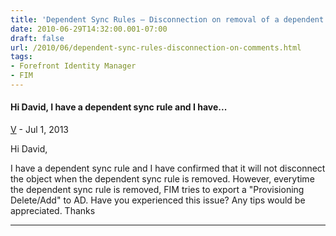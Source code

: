 ```yaml
---
title: 'Dependent Sync Rules – Disconnection on removal of a dependent Sync Rule'
date: 2010-06-29T14:32:00.001-07:00
draft: false
url: /2010/06/dependent-sync-rules-disconnection-on-comments.html
tags: 
- Forefront Identity Manager
- FIM
---
```


#### Hi David, I have a dependent sync rule and I have...
[V](https://www.blogger.com/profile/07657669311243080791 "noreply@blogger.com") - <time datetime="2013-07-01T13:12:28.863-07:00">Jul 1, 2013</time>

Hi David,  
  
I have a dependent sync rule and I have confirmed that it will not disconnect the object when the dependent sync rule is removed. However, everytime the dependent sync rule is removed, FIM tries to export a "Provisioning Delete/Add" to AD. Have you experienced this issue? Any tips would be appreciated. Thanks
<hr />
